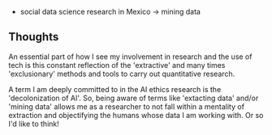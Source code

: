 - social data science research in Mexico -> mining data

## Thoughts

An essential part of how I see my involvement in research and the use of tech is this constant reflection of the 'extractive' and many times 'exclusionary' methods and tools to carry out quantitative research. 

A term I am  deeply committed to in the AI ethics research is the 'decolonization of AI'. So, being aware of terms like 'extacting data' and/or 'mining data' allows me as a researcher to not fall within a mentality of extraction and objectifying the humans whose data I am working with. Or so I'd like to think!
